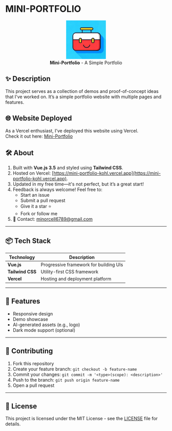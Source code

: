 # MINI-PORTFOLIO

<p align="center">
   <img src="./public/logo.webp" height="120" alt="Mini-Portfolio Logo" />
   <br />
   <strong>Mini-Portfolio</strong> - A Simple Portfolio
</p>

## ✨ Description

This project serves as a collection of demos and proof-of-concept ideas that I've worked on. It’s a simple portfolio website with multiple pages and features.

## 🌐 Website Deployed

As a Vercel enthusiast, I’ve deployed this website using Vercel.  
Check it out here: [Mini-Portfolio](https://mini-portfolio-kohl.vercel.app)

## 🛠 About

1. Built with **Vue.js 3.5** and styled using **Tailwind CSS**.
2. Hosted on Vercel: [https://mini-portfolio-kohl.vercel.app](https://mini-portfolio-kohl.vercel.app).
3. Updated in my free time—it's not perfect, but it’s a great start!
4. Feedback is always welcome! Feel free to:
   - Start an issue
   - Submit a pull request
   - Give it a star ⭐
   - Fork or follow me
5. 📧 Contact: [minorcell6789@gmail.com](mailto:minorcell6789@gmail.com)

---

## 📦 Tech Stack

| Technology       | Description                            |
| ---------------- | -------------------------------------- |
| **Vue.js**       | Progressive framework for building UIs |
| **Tailwind CSS** | Utility-first CSS framework            |
| **Vercel**       | Hosting and deployment platform        |

---

## 🚀 Features

- Responsive design
- Demo showcase
- AI-generated assets (e.g., logo)
- Dark mode support (optional)

---

## 🤝 Contributing

1. Fork this repository
2. Create your feature branch: `git checkout -b feature-name`
3. Commit your changes: `git commit -m '<type>(scope): <description>'`
4. Push to the branch: `git push origin feature-name`
5. Open a pull request

---

## 📄 License

This project is licensed under the MIT License - see the [LICENSE](./LICENSE) file for details.
